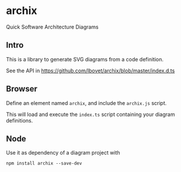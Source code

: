 # archix
Quick Software Architecture Diagrams

## Intro

This is a library to generate SVG diagrams from a code definition.

See the API in https://github.com/lbovet/archix/blob/master/index.d.ts

## Browser

Define an element named `archix`, and include the `archix.js` script.

This will load and execute the `index.ts` script containing your diagram definitions.

## Node

Use it as dependency of a diagram project with

`npm install archix --save-dev`
